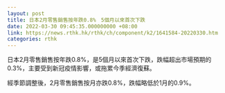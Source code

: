 ```yaml
---
layout: post
title: 日本2月零售銷售按年跌0.8%　5個月以來首次下跌
date: 2022-03-30 09:45:35.000000000 +08:00
link: https://news.rthk.hk/rthk/ch/component/k2/1641584-20220330.htm
categories: rthk
---
```


日本2月零售銷售按年跌0.8%，是5個月以來首次下跌，跌幅超出市場預期的0.3%，主要受到新冠疫情影響，或拖累今季經濟復蘇。

經季節調整後，2月零售銷售按月亦跌0.8%，跌幅略低於1月的0.9%。
